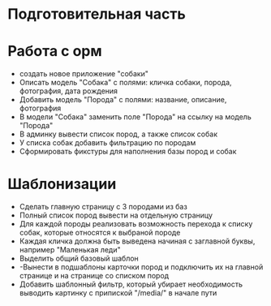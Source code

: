 # Подготовительная часть

# Работа с орм
- создать новое приложение "собаки"
- Описать модель "Собака" с полями: кличка собаки, порода, фотография, дата рождения
- Добавить модель "Порода" с полями: название, описание, фотография
- В модели "Собака" заменить поле "Порода" на ссылку на модель "Порода"
- В админку вывести список пород, а также список собак
- У списка собак добавить фильтрацию по породам
- Сформировать фикстуры для наполнения базы пород и собак

# Шаблонизации
- Сделать главную страницу с 3 породами из баз
- Полный список пород вывести на отдельную страницу
- Для каждой породы реализовать возможность перехода к списку собак, которые относятся к выбраной породе
- Каждая кличка должна быть выведена начиная с заглавной буквы, например "Маленькая леди"
- Выделить общий базовый шаблон
- -Вынести в подшаблоны карточки пород и подключить их на главной странице и на странице со списком пород
- Добавить шаблонный фильтр, который убирает необходимость выводить картинку с припиской "/media/" в начале пути
